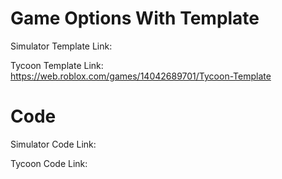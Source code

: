 # Game Options With Template

Simulator Template Link:

Tycoon Template Link: https://web.roblox.com/games/14042689701/Tycoon-Template

# Code

Simulator Code Link:

Tycoon Code Link:
